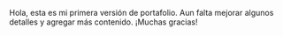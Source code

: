 Hola, esta es mi primera versión de portafolio. Aun falta mejorar algunos detalles y agregar más contenido. ¡Muchas gracias!

